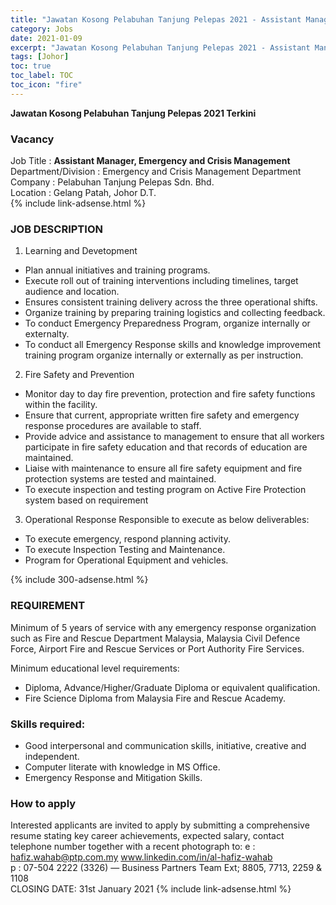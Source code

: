 ```yaml
---
title: "Jawatan Kosong Pelabuhan Tanjung Pelepas 2021 - Assistant Manager, Emergency and Crisis Management" 
category: Jobs 
date: 2021-01-09
excerpt: "Jawatan Kosong Pelabuhan Tanjung Pelepas 2021 - Assistant Manager, Emergency and Crisis Management" 
tags: [Johor] 
toc: true 
toc_label: TOC 
toc_icon: "fire" 
--- 
```


**Jawatan Kosong Pelabuhan Tanjung Pelepas 2021 Terkini**

### Vacancy
Job Title : **Assistant Manager, Emergency and Crisis Management**<br/>
Department/Division : Emergency and Crisis Management Department<br/>
Company : Pelabuhan Tanjung Pelepas Sdn. Bhd.<br/>
Location : Gelang Patah, Johor D.T.<br/>
{% include link-adsense.html %} 
### JOB DESCRIPTION
1. Learning and Devetopment
- Plan annual initiatives and training programs.
- Execute roll out of training interventions including timelines, target audience and location.
- Ensures consistent training delivery across the three operational shifts.
- Organize training by preparing training logistics and collecting feedback.
- To conduct Emergency Preparedness Program, organize internally or externalty.
- To conduct all Emergency Response skills and knowledge improvement training program organize internally
or externally as per instruction.

2. Fire Safety and Prevention
- Monitor day to day fire prevention, protection and fire safety functions within the facility.
- Ensure that current, appropriate written fire safety and emergency response procedures are available to
staff.
- Provide advice and assistance to management to ensure that all workers participate in fire safety education
and that records of education are maintained.
- Liaise with maintenance to ensure all fire safety equipment and fire protection systems are tested and
maintained.
- To execute inspection and testing program on Active Fire Protection system based on requirement

3. Operational Response
Responsible to execute as below deliverables:
-  To execute emergency, respond planning activity.
-  To execute Inspection Testing and Maintenance.
-  Program for Operational Equipment and vehicles.

{% include 300-adsense.html %} 

### REQUIREMENT
Minimum of 5 years of service with any emergency response organization such as Fire and Rescue Department
Malaysia, Malaysia Civil Defence Force, Airport Fire and Rescue Services or Port Authority Fire Services.

Minimum educational level requirements:
- Diploma, Advance/Higher/Graduate Diploma or equivalent qualification.
- Fire Science Diploma from Malaysia Fire and Rescue Academy.

### Skills required:
- Good interpersonal and communication skills, initiative, creative and independent.
- Computer literate with knowledge in MS Office.
- Emergency Response and Mitigation Skills.

### How to apply
Interested applicants are invited to apply by submitting a comprehensive resume stating key career
achievements, expected salary, contact telephone number together with a recent photograph to:
e : hafiz.wahab@ptp.com.my www.linkedin.com/in/al-hafiz-wahab <br/>
p : 07-504 2222 (3326) — Business Partners Team Ext; 8805, 7713, 2259 & 1108<br/>
CLOSING DATE: 31st January 2021
{% include link-adsense.html %} 